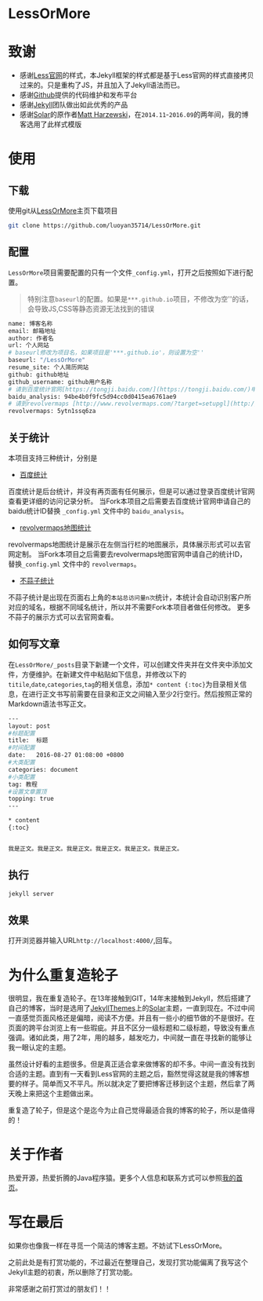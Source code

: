 # LessOrMore


致谢
====================================
+ 感谢[Less官网](http://lesscss.cn/)的样式，本Jekyll框架的样式都是基于Less官网的样式直接拷贝过来的。只是重构了JS，并且加入了Jekyll语法而已。
+ 感谢[Github](https://github.com/)提供的代码维护和发布平台
+ 感谢[Jekyll](https://jekyllrb.com/)团队做出如此优秀的产品
+ 感谢[Solar](https://github.com/mattvh/solar-theme-jekyll)的原作者[Matt Harzewski](http://www.webmaster-source.com/)，在`2014.11`-`2016.09`的两年间，我的博客选用了此样式模版


使用
====================================

下载
------------------------------------

使用git从[LessOrMore](https://github.com/luoyan35714/LessOrMore.git)主页下载项目

``` bash
git clone https://github.com/luoyan35714/LessOrMore.git
```

配置
------------------------------------

`LessOrMore`项目需要配置的只有一个文件`_config.yml`，打开之后按照如下进行配置。

> 特别注意`baseurl`的配置。如果是`***.github.io`项目，不修改为空''的话，会导致JS,CSS等静态资源无法找到的错误

``` bash
name: 博客名称
email: 邮箱地址
author: 作者名
url: 个人网站
# baseurl修改为项目名，如果项目是'***.github.io'，则设置为空''
baseurl: "/LessOrMore"
resume_site: 个人简历网站
github: github地址
github_username: github用户名称
# 请到百度统计官网[https://tongji.baidu.com/](https://tongji.baidu.com/)申请自己的网站ID并在此处替换，否则将无法正常统计访问量
baidu_analysis: 94be4b0f9fc5d94cc0d0415ea6761ae9
# 请到revolvermaps [http://www.revolvermaps.com/?target=setupgl](http://www.revolvermaps.com/?target=setupgl)申请自己的网站ID并在此处替换，否则将无法正常统计访问量
revolvermaps: 5ytn1ssq6za
```

关于统计
------------------------------------

本项目支持三种统计，分别是

+ [百度统计](https://tongji.baidu.com)

百度统计是后台统计，并没有再页面有任何展示，但是可以通过登录百度统计官网查看更详细的访问记录分析。
当Fork本项目之后需要去百度统计官网申请自己的baidu统计ID替换 `_config.yml` 文件中的 `baidu_analysis`。

+ [revolvermaps地图统计](http://www.revolvermaps.com/)

revolvermaps地图统计是展示在左侧当行栏的地图展示，具体展示形式可以去官网定制。
当Fork本项目之后需要去revolvermaps地图官网申请自己的统计ID， 替换`_config.yml` 文件中的 `revolvermaps`。

+ [不蒜子统计](http://busuanzi.ibruce.info/)

不蒜子统计是出现在页面右上角的`本站总访问量n次`统计，本统计会自动识别客户所对应的域名，根据不同域名统计，所以并不需要Fork本项目者做任何修改。
更多不蒜子的展示方式可以去官网查看。


如何写文章
------------------------------------

在`LessOrMore/_posts`目录下新建一个文件，可以创建文件夹并在文件夹中添加文件，方便维护。在新建文件中粘贴如下信息，并修改以下的`titile`,`date`,`categories`,`tag`的相关信息，添加`* content {:toc}`为目录相关信息，在进行正文书写前需要在目录和正文之间输入至少2行空行。然后按照正常的Markdown语法书写正文。

``` bash
---
layout: post
#标题配置
title:  标题
#时间配置
date:   2016-08-27 01:08:00 +0800
#大类配置
categories: document
#小类配置
tag: 教程
#设置文章置顶
topping: true
---

* content
{:toc}


我是正文。我是正文。我是正文。我是正文。我是正文。我是正文。
```

执行
------------------------------------

``` bash
jekyll server
```

效果
------------------------------------
打开浏览器并输入URL`http://localhost:4000/`,回车。


为什么重复造轮子
====================================

很明显，我在重复造轮子。在13年接触到GIT，14年末接触到Jekyll，然后搭建了自己的博客，当时是选用了[JekyllThemes](http://jekyllthemes.org/)上的[Solar](https://github.com/mattvh/solar-theme-jekyll)主题，一直到现在。不过中间一直感觉页面风格还是偏暗，阅读不方便。并且有一些小的细节做的不是很好。在页面的跨平台浏览上有一些瑕疵。并且不区分一级标题和二级标题，导致没有重点强调。诸如此类，用了2年，用的越多，越发吃力，中间就一直在寻找新的能够让我一眼认定的主题。

虽然设计好看的主题很多。但是真正适合拿来做博客的却不多。中间一直没有找到合适的主题。直到有一天看到Less官网的主题之后，豁然觉得这就是我的博客想要的样子。简单而又不平凡。所以就决定了要把博客迁移到这个主题，然后拿了两天晚上来把这个主题做出来。

重复造了轮子，但是这个是迄今为止自己觉得最适合我的博客的轮子，所以是值得的！

关于作者
====================================

热爱开源，热爱折腾的Java程序猿。更多个人信息和联系方式可以参照[我的首页](https://github.com/luoyan35714/)。

写在最后
====================================

如果你也像我一样在寻觅一个简洁的博客主题。不妨试下LessOrMore。

之前此处是有打赏功能的，不过最近在整理自己，发现打赏功能偏离了我写这个Jekyll主题的初衷，所以删除了打赏功能。

非常感谢之前打赏过的朋友们！！